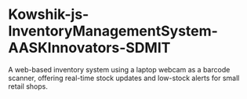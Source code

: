 # Kowshik-js-InventoryManagementSystem-AASKInnovators-SDMIT
A web-based inventory system using a laptop webcam as a barcode scanner, offering real-time stock updates and low-stock alerts for small retail shops.
